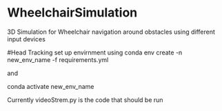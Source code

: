 # WheelchairSimulation
3D Simulation for Wheelchair navigation around obstacles using different input devices 


#Head Tracking
set up envirnment using
conda env create -n new_env_name -f requirements.yml

and 

conda activate new_env_name

Currently videoStrem.py is the code that should be run
